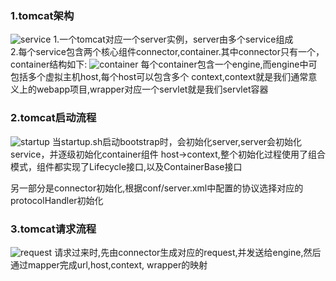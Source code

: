 ### 1.tomcat架构
![service](https://www.ibm.com/developerworks/cn/java/j-lo-tomcat1/image001.gif)
1.一个tomcat对应一个server实例，server由多个service组成   
2.每个service包含两个核心组件connector,container.其中connector只有一个，container结构如下:
![container](https://www.ibm.com/developerworks/cn/java/j-lo-servlet/image002.jpg)
每个container包含一个engine,而engine中可包括多个虚拟主机host,每个host可以包含多个
context,context就是我们通常意义上的webapp项目,wrapper对应一个servlet就是我们servlet容器
### 2.tomcat启动流程
![startup](/Users/chris/Downloads/tomcat_startup.png )
当startup.sh启动bootstrap时，会初始化server,server会初始化service，并逐级初始化container组件
host->context,整个初始化过程使用了组合模式，组件都实现了Lifecycle接口,以及ContainerBase接口  

另一部分是connector初始化,根据conf/server.xml中配置的协议选择对应的protocolHandler初始化

### 3.tomcat请求流程
![request](/Users/chris/Downloads/request.png)
请求过来时,先由connector生成对应的request,并发送给engine,然后通过mapper完成url,host,context,
wrapper的映射
